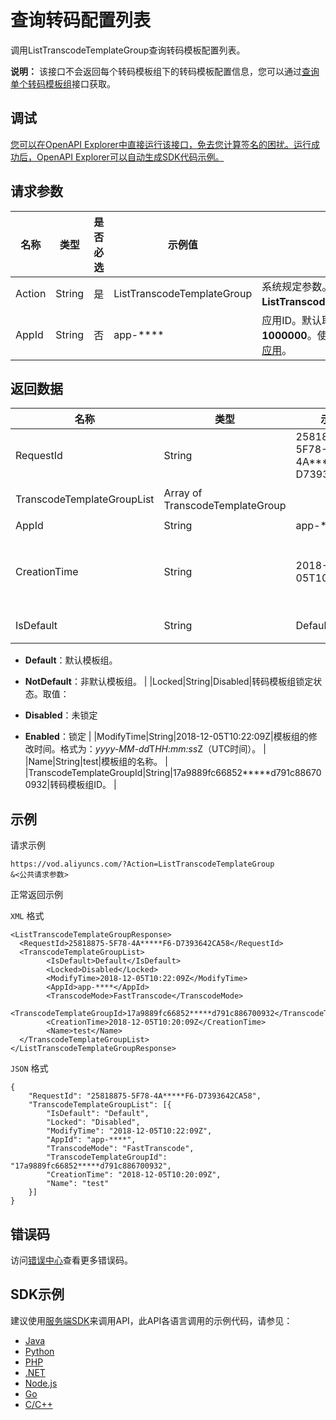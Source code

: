 # 查询转码配置列表

调用ListTranscodeTemplateGroup查询转码模板配置列表。

**说明：** 该接口不会返回每个转码模板组下的转码模板配置信息，您可以通过[查询单个转码模板组](~~102670~~)接口获取。

## 调试

[您可以在OpenAPI Explorer中直接运行该接口，免去您计算签名的困扰。运行成功后，OpenAPI Explorer可以自动生成SDK代码示例。](https://api.aliyun.com/#product=vod&api=ListTranscodeTemplateGroup&type=RPC&version=2017-03-21)

## 请求参数

|名称|类型|是否必选|示例值|描述|
|--|--|----|---|--|
|Action|String|是|ListTranscodeTemplateGroup|系统规定参数。取值：**ListTranscodeTemplateGroup**。 |
|AppId|String|否|app-\*\*\*\*|应用ID。默认取值**app-1000000**。使用说明，请参见[多应用](~~113600~~)。 |

## 返回数据

|名称|类型|示例值|描述|
|--|--|---|--|
|RequestId|String|25818875-5F78-4A\*\*\*\*\*F6-D7393642CA58|请求ID。 |
|TranscodeTemplateGroupList|Array of TranscodeTemplateGroup| |转码模板组数据列表。 |
|AppId|String|app-\*\*\*\*|应用ID。 |
|CreationTime|String|2018-12-05T10:20:09Z|模板组的创建时间。格式为：*yyyy-MM-dd*T*HH:mm:ss*Z（UTC时间）。 |
|IsDefault|String|Default|是否是默认模板组。取值：

 -   **Default**：默认模板组。
-   **NotDefault**：非默认模板组。 |
|Locked|String|Disabled|转码模板组锁定状态。取值：

 -   **Disabled**：未锁定
-   **Enabled**：锁定 |
|ModifyTime|String|2018-12-05T10:22:09Z|模板组的修改时间。格式为：*yyyy-MM-dd*T*HH:mm:ss*Z（UTC时间）。 |
|Name|String|test|模板组的名称。 |
|TranscodeTemplateGroupId|String|17a9889fc66852\*\*\*\*\*d791c886700932|转码模板组ID。 |

## 示例

请求示例

```
https://vod.aliyuncs.com/?Action=ListTranscodeTemplateGroup
&<公共请求参数>
```

正常返回示例

`XML` 格式

```
<ListTranscodeTemplateGroupResponse>
  <RequestId>25818875-5F78-4A*****F6-D7393642CA58</RequestId>
  <TranscodeTemplateGroupList>
        <IsDefault>Default</IsDefault>
        <Locked>Disabled</Locked>
        <ModifyTime>2018-12-05T10:22:09Z</ModifyTime>
        <AppId>app-****</AppId>
        <TranscodeMode>FastTranscode</TranscodeMode>
        <TranscodeTemplateGroupId>17a9889fc66852*****d791c886700932</TranscodeTemplateGroupId>
        <CreationTime>2018-12-05T10:20:09Z</CreationTime>
        <Name>test</Name>
  </TranscodeTemplateGroupList>
</ListTranscodeTemplateGroupResponse>
```

`JSON` 格式

```
{
	"RequestId": "25818875-5F78-4A*****F6-D7393642CA58",
	"TranscodeTemplateGroupList": [{
		"IsDefault": "Default",
		"Locked": "Disabled",
		"ModifyTime": "2018-12-05T10:22:09Z",
		"AppId": "app-****",
		"TranscodeMode": "FastTranscode",
		"TranscodeTemplateGroupId": "17a9889fc66852*****d791c886700932",
		"CreationTime": "2018-12-05T10:20:09Z",
		"Name": "test"
	}]
}
```

## 错误码

访问[错误中心](https://error-center.alibabacloud.com/status/product/vod)查看更多错误码。

## SDK示例

建议使用[服务端SDK](~~101789~~)来调用API，此API各语言调用的示例代码，请参见：

-   [Java](~~61063~~)
-   [Python](~~61054~~)
-   [PHP](~~61069~~)
-   [.NET](~~84750~~)
-   [Node.js](~~101396~~)
-   [Go](~~101411~~)
-   [C/C++](~~101261~~)

